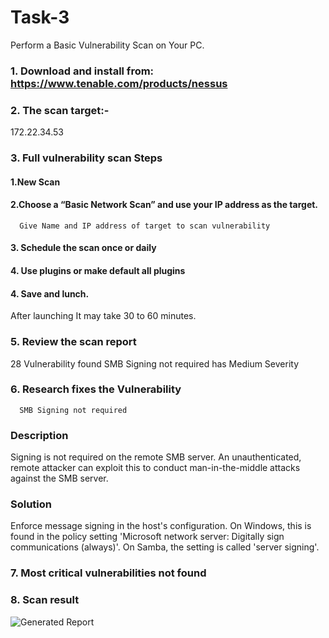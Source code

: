 # Task-3
Perform a Basic Vulnerability Scan on Your PC.
### 1. Download and install from: https://www.tenable.com/products/nessus
### 2. The scan target:- 
172.22.34.53

### 3. Full vulnerability scan Steps
#### 1.New Scan 
#### 2.Choose a “Basic Network Scan” and use your IP address as the target.
      Give Name and IP address of target to scan vulnerability
#### 3. Schedule the scan once or daily
#### 4. Use plugins or make default all plugins
#### 4. Save and lunch.
After launching It may take 30 to 60 minutes.

### 5. Review the scan report
28  Vulnerability found
SMB Signing not required has Medium Severity 

### 6. Research fixes the Vulnerability
      SMB Signing not required
### Description
Signing is not required on the remote SMB server. An unauthenticated, remote attacker can exploit this to conduct man-in-the-middle attacks against the SMB server.
### Solution
Enforce message signing in the host's configuration. On Windows, this is found in the policy setting 'Microsoft network server: Digitally sign communications (always)'. On Samba, the setting is called 'server signing'.
### 7. Most critical vulnerabilities not found

### 8. Scan result
![Generated Report](https://github.com/user-attachments/assets/54a32ad2-9b9e-4155-9490-9e6abfaeafd0)


      
